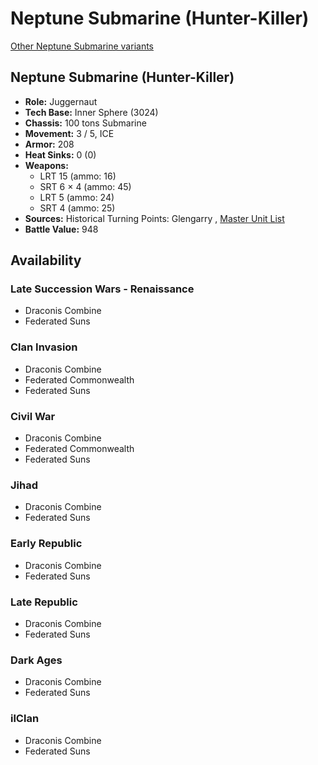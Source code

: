 # Neptune Submarine (Hunter-Killer) 

[Other Neptune Submarine variants](../neptune_submarine.md) 

## Neptune Submarine (Hunter-Killer) 

- **Role:** Juggernaut 
- **Tech Base:** Inner Sphere (3024) 
- **Chassis:** 100 tons Submarine 
- **Movement:** 3 / 5, ICE 
- **Armor:** 208 
- **Heat Sinks:** 0 (0) 
- **Weapons:** 
  - LRT 15 (ammo: 16) 
  - SRT 6 × 4 (ammo: 45) 
  - LRT 5 (ammo: 24) 
  - SRT 4 (ammo: 25) 
- **Sources:** Historical Turning Points: Glengarry , [Master Unit List](http://masterunitlist.info/Unit/Details/2258) 
- **Battle Value:** 948 

## Availability 

### Late Succession Wars - Renaissance 

- Draconis Combine 
- Federated Suns 

### Clan Invasion 

- Draconis Combine 
- Federated Commonwealth 
- Federated Suns 

### Civil War 

- Draconis Combine 
- Federated Commonwealth 
- Federated Suns 

### Jihad 

- Draconis Combine 
- Federated Suns 

### Early Republic 

- Draconis Combine 
- Federated Suns 

### Late Republic 

- Draconis Combine 
- Federated Suns 

### Dark Ages 

- Draconis Combine 
- Federated Suns 

### ilClan 

- Draconis Combine 
- Federated Suns 

